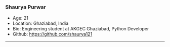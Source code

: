 ### Shaurya Purwar
- Age: 21
- Location: Ghaziabad, India
- Bio: Engineering student at AKGEC Ghaziabad, Python Developer
- Github: https://github.com/shaurya121
***

